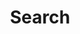 ---
title: "Search" # in any language you want
layout: "search" # is necessary
url: "/search"
summary: "search"
placeholder: "Search term"
---